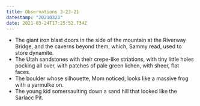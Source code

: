 ```yaml
---
title: Observations 3-23-21
datestamp: "20210323"
date: 2021-03-24T17:25:52.734Z
---
```

- The giant iron blast doors in the side of the mountain at the Riverway Bridge, and the caverns beyond them, which, Sammy read, used to store dynamite.
- The Utah sandstones with their crepe-like striations, with tiny little holes pocking all over, with patches of pale green lichen, with sheer, flat faces.
- The boulder whose silhouette, Mom noticed, looks like a massive frog with a yarmulke on.
- The young kid somersaulting down a sand hill that looked like the Sarlacc Pit.